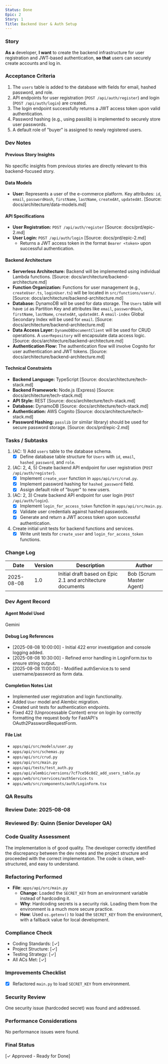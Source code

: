 ```yaml
---
Status: Done
Epic: 2
Story: 1
Title: Backend User & Auth Setup
---
```


### Story

**As a** developer,
**I want** to create the backend infrastructure for user registration and JWT-based authentication,
**so that** users can securely create accounts and log in.

### Acceptance Criteria

1.  The `users` table is added to the database with fields for email, hashed password, and role.
2.  API endpoints for user registration (`POST /api/auth/register`) and login (`POST /api/auth/login`) are created.
3.  The login endpoint successfully returns a JWT access token upon valid authentication.
4.  Password hashing (e.g., using passlib) is implemented to securely store user passwords.
5.  A default role of "buyer" is assigned to newly registered users.

### Dev Notes

#### Previous Story Insights

No specific insights from previous stories are directly relevant to this backend-focused story.

#### Data Models

-   **User:** Represents a user of the e-commerce platform. Key attributes: `id`, `email`, `passwordHash`, `firstName`, `lastName`, `createdAt`, `updatedAt`. [Source: docs/architecture/data-models.md]

#### API Specifications

-   **User Registration:** `POST /api/auth/register` [Source: docs/prd/epic-2.md]
-   **User Login:** `POST /api/auth/login` [Source: docs/prd/epic-2.md]
    -   Returns a JWT access token in the format `Bearer <token>` upon successful authentication.

#### Backend Architecture

-   **Serverless Architecture:** Backend will be implemented using individual Lambda functions. [Source: docs/architecture/backend-architecture.md]
-   **Function Organization:** Functions for user management (e.g., `createUser.ts`, `loginUser.ts`) will be located in `src/functions/users/`. [Source: docs/architecture/backend-architecture.md]
-   **Database:** DynamoDB will be used for data storage. The `Users` table will have `id` as Partition Key and attributes like `email`, `passwordHash`, `firstName`, `lastName`, `createdAt`, `updatedAt`. A `email-index` Global Secondary Index will be used for `email`. [Source: docs/architecture/backend-architecture.md]
-   **Data Access Layer:** `DynamoDBDocumentClient` will be used for CRUD operations. A `userRepository` will encapsulate data access logic. [Source: docs/architecture/backend-architecture.md]
-   **Authentication Flow:** The authentication flow will involve Cognito for user authentication and JWT tokens. [Source: docs/architecture/backend-architecture.md]

#### Technical Constraints

-   **Backend Language:** TypeScript [Source: docs/architecture/tech-stack.md]
-   **Backend Framework:** Node.js (Express) [Source: docs/architecture/tech-stack.md]
-   **API Style:** REST [Source: docs/architecture/tech-stack.md]
-   **Database:** DynamoDB [Source: docs/architecture/tech-stack.md]
-   **Authentication:** AWS Cognito [Source: docs/architecture/tech-stack.md]
-   **Password Hashing:** `passlib` (or similar library) should be used for secure password storage. [Source: docs/prd/epic-2.md]

### Tasks / Subtasks

1.  (AC: 1) Add `users` table to the database schema.
    *   [x] Define database table structure for `Users` with `id`, `email`, `hashed_password`, and `role`.
2.  (AC: 2, 4, 5) Create backend API endpoint for user registration (`POST /api/auth/register`).
    *   [x] Implement `create_user` function in `apps/api/src/crud.py`.
    *   [x] Implement password hashing for `hashed_password` field.
    *   [x] Assign default role of "buyer" to new users.
3.  (AC: 2, 3) Create backend API endpoint for user login (`POST /api/auth/login`).
    *   [x] Implement `login_for_access_token` function in `apps/api/src/main.py`.
    *   [x] Validate user credentials against hashed passwords.
    *   [x] Generate and return a JWT access token upon successful authentication.
4.  Create initial unit tests for backend functions and services.
    *   [x] Write unit tests for `create_user` and `login_for_access_token` functions.

### Change Log

| Date | Version | Description | Author |
|---|---|---|---|
| 2025-08-08 | 1.0 | Initial draft based on Epic 2.1 and architecture documents | Bob (Scrum Master Agent) |

### Dev Agent Record

#### Agent Model Used

Gemini

#### Debug Log References

- [2025-08-08 10:00:00] - Initial 422 error investigation and console logging added.
- [2025-08-08 10:30:00] - Refined error handling in LoginForm.tsx to ensure string output.
- [2025-08-08 11:00:00] - Modified authService.ts to send username/password as form data.

#### Completion Notes List

- Implemented user registration and login functionality.
- Added `User` model and Alembic migration.
- Created unit tests for authentication endpoints.
- Fixed 422 (Unprocessable Content) error on login by correctly formatting the request body for FastAPI's OAuth2PasswordRequestForm.

#### File List

- `apps/api/src/models/user.py`
- `apps/api/src/schemas.py`
- `apps/api/src/crud.py`
- `apps/api/src/main.py`
- `apps/api/tests/test_auth.py`
- `apps/api/alembic/versions/7cf7ce56c8d2_add_users_table.py`
- `apps/web/src/services/authService.ts`
- `apps/web/src/components/auth/LoginForm.tsx`

### QA Results

### Review Date: 2025-08-08

### Reviewed By: Quinn (Senior Developer QA)

### Code Quality Assessment

The implementation is of good quality. The developer correctly identified the discrepancy between the dev notes and the project structure and proceeded with the correct implementation. The code is clean, well-structured, and easy to understand.

### Refactoring Performed

- **File**: `apps/api/src/main.py`
  - **Change**: Loaded the `SECRET_KEY` from an environment variable instead of hardcoding it.
  - **Why**: Hardcoding secrets is a security risk. Loading them from the environment is a much more secure practice.
  - **How**: Used `os.getenv()` to load the `SECRET_KEY` from the environment, with a fallback value for local development.

### Compliance Check

- Coding Standards: [✓]
- Project Structure: [✓]
- Testing Strategy: [✓]
- All ACs Met: [✓]

### Improvements Checklist

- [x] Refactored `main.py` to load `SECRET_KEY` from environment.

### Security Review

One security issue (hardcoded secret) was found and addressed.

### Performance Considerations

No performance issues were found.

### Final Status

[✓ Approved - Ready for Done]
